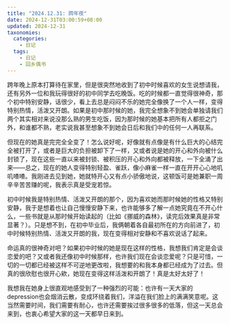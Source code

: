 ```yaml
---
title: "2024.12.31: 跨年夜"
date: 2024-12-31T03:00:59+08:00
updated: 2024-12-31
taxonomies:
  categories:
    - 日记
  tags:
    - 日记
    - 回乡偶书
---
```


跨年晚上原本打算待在家里，但是很突然地收到了初中时候喜欢的女生说想请我，还有另外一位和我玩得很好的初中同学去吃晚饭。吃的时候都一直觉得很神奇，那个初中特别安静，话很少，看上去总是闷闷不乐的她完全像换了一个人一样，变得特别热情，活泼又开朗。如果是初中那时候的她，我完全想象不到她会单独请我们两个其实相对来说没那么熟的男生吃饭，因为那时候的她基本把所有人都拒之门外，和谁都不熟，老实说我甚至想象不到她会日后和我们中的任何一人再联系。

但现在的她真是完完全全变了！怎么说好呢，好像就有点像是有什么巨大的心结完全被打开了，或者是巨大的负担被卸下了一样，又或者说是她的开心和外向被什么封锁了，现在这些一直以来被封锁、被积压的开心和外向都被释放，一下全涌了出来——总之，现在的她人变得特别轻盈、雀跃，像小麻雀一样一直在开开心心地叽叽喳喳。我刚进去见到她，她就特开心又有点小骄傲地说，这顿饭可是她兼职一周辛辛苦苦赚的呢，我表示真是受宠若惊。

初中时候我是特别热情、活泼又开朗的那个，因为喜欢她而那时候她的性格又特别安静，我于是想着也让自己慢慢安静下来，也许能够多了解一点她究竟在不开心什么，一些书就是从那时候开始读起的（比如《挪威的森林》，读完后效果真是非常显著？）。只是想不到，在初中毕业后，我俩朝着各自最初所在的方向前进了，初中时候特别热情、活泼又开朗的我，现在变得相对安静和不喜欢说话了起来。

命运真的很神奇对吧？如果初中时候的她是现在这样的性格，我想我们肯定是会谈恋爱的吧？又或者我还像初中时候那样，也许我们现在会谈恋爱呢？只是可惜，一切的一切都已经被这样不可逆地更改啦，我想要的和我本身都已经成为了过去。但真的很欣慰也很开心欸，她现在变得这样活泼和开朗了！真是太好太好了！

我想我在她身上很直观地感受到了一种强烈的可能：也许有一天大家的depression也会烟消云散，变成环绕着我们，洋溢在我们脸上的满满笑意呢。这当然需要时间，我们需要有耐心，也许还需要挨过很多很多的低落，但这一天总会来到，也衷心希望大家的这一天都早日来到。
